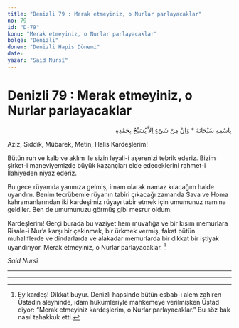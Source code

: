 ```yaml
---
title: "Denizli 79 : Merak etmeyiniz, o Nurlar parlayacaklar"
no: 79
id: "D-79"
konu: "Merak etmeyiniz, o Nurlar parlayacaklar"
bolge: "Denizli"
donem: "Denizli Hapis Dönemi"
date: 
yazar: "Said Nursî"
---
```


# Denizli 79 : Merak etmeyiniz, o Nurlar parlayacaklar

<p class="arabic" dir="rtl" title="Meal: “Subhân Allah’ın adıyla” * “Hiçbir şey yoktur ki O'nu hamd ile tesbih etmesin” [İsrâ 17:44]">بِاسْمِهِ سُبْحَانَهُ * وَاِنْ مِنْ شَىْءٍ اِلاَّ يُسَبِّحُ بِحَمْدِهِ</p>

Aziz, Sıddık, Mübarek, Metin, Halis Kardeşlerim!

Bütün ruh ve kalb ve aklım ile sizin leyali-i aşerenizi tebrik ederiz. Bizim şirket-i maneviyemizde büyük kazançları elde edeceklerini rahmet-i İlahiyeden niyaz ederiz.

Bu gece rüyamda yanınıza gelmiş, imam olarak namaz kılacağım halde uyandım. Benim tecrübemle rüyanın tabiri çıkacağı zamanda Sava ve Homa kahramanlarından iki kardeşimiz rüyayı tabir etmek için umumunuz namına geldiler. Ben de umumunuzu görmüş gibi mesrur oldum.

Kardeşlerim! Gerçi burada bu vaziyet hem muvafığa ve bir kısım memurlara Risale-i Nur’a karşı bir çekinmek, bir ürkmek vermiş, fakat bütün muhaliflerde ve dindarlarda ve alakadar memurlarda bir dikkat bir iştiyak uyandırıyor. Merak etmeyiniz, o Nurlar parlayacaklar. [^1]

*Said Nursî*

***

***
[^1]: Ey kardeş! Dikkat buyur. Denizli hapsinde bütün esbab-ı alem zahiren Üstadın aleyhinde, idam hükümleriyle mahkemeye verilmişken Üstad diyor: “Merak etmeyiniz kardeşlerim, o Nurlar parlayacaklar.” Bu söz bak nasıl tahakkuk etti.
